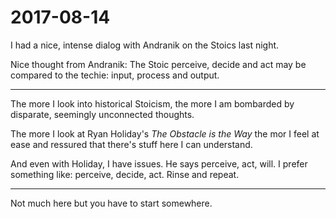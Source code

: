 <span style=display:none; >[You are now in a GitHub source code view - click this link to view Read Me file as a web page]( http://theo-armour.github.io/alt-stoic/#journal.md "View file as a web page." ) </span>


# 2017-08-14

I had a nice, intense dialog with Andranik on the Stoics last night.

Nice thought from Andranik: The Stoic perceive, decide and act may be compared to the techie: input, process and output.


***

The more I look into historical Stoicism, the more I am bombarded by disparate, seemingly unconnected thoughts.

The more I look at Ryan Holiday's _The Obstacle is the Way_ the mor I feel at ease and ressured that there's stuff here I can understand.

And even with Holiday, I have issues. He says perceive, act, will. I prefer something like: perceive, decide, act. Rinse and repeat.


***

Not much here but you have to start somewhere.